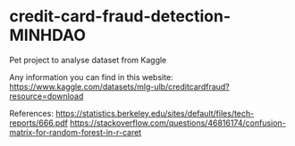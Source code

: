 # credit-card-fraud-detection-MINHDAO
Pet project to analyse dataset from Kaggle

Any information you can find in this website:
https://www.kaggle.com/datasets/mlg-ulb/creditcardfraud?resource=download

References:
https://statistics.berkeley.edu/sites/default/files/tech-reports/666.pdf
https://stackoverflow.com/questions/46816174/confusion-matrix-for-random-forest-in-r-caret

